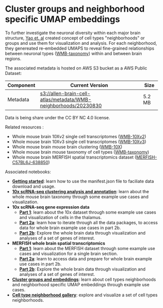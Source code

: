 # Cluster groups and neighborhood specific UMAP embeddings

To further investigate the neuronal diversity within each major brain structure, [Yao et. al](https://www.biorxiv.org/content/10.1101/2023.03.06.531121v1) created concept of cell types "neighborhoods" or groups and use them for visualization and analysis. For each neighborhood, they genereated re-embedded UMAPS to reveal fine-grained relationships between neuronal types ([WMB-taxonomy](WMB-taxonomy.md)) within and between brain regions.

The associated metadata is hosted on AWS S3 bucket as a AWS Public Dataset:

| Component | Current Version | Size |
|---|--|--|
| Metadata | [s3://allen-brain-cell-atlas/metadata/WMB-neighborhoods/20230830](https://allen-brain-cell-atlas.s3.us-west-2.amazonaws.com/index.html#metadata/WMB-neighborhoods/20230630/) | 5.2 MB |

Data is being share under the CC BY NC 4.0 license.

Related resources :
* Whole mouse brain 10Xv2 single cell transcriptomes ([WMB-10Xv2](WMB-10Xv2.md))
* Whole mouse brain 10Xv3 single cell transcriptomes ([WMB-10Xv3](WMB-10Xv3.md))
* Whole mouse brain mouse brain clustering ([WMB-10X](WMB-10X.md))
* Whole mouse brain mouse taxonomy of cell types ([WMB-taxonomy](WMB-taxonomy.md))
* Whole mouse brain MERFISH spatial transcriptomics dataset ([MERFISH-C57BL6J-638850](MERFISH-C57BL6J-638850.md))

Associated notebooks:
* [**Getting started**](../notebooks/getting_started.ipynb): learn how to use the manifest.json file to faciliate data download and usage.
* [**10x scRNA-seq clustering analysis and annotation**](../notebooks/cluster_annotation_tutorial.ipynb): learn about the whole mouse brain taxonomy through some example use cases and visualization.
* **10x scRNA-seq gene expression data**
  * [**Part 1**](../notebooks/10x_snRNASeq_tutorial_part_1.ipynb): learn about the 10x dataset through some example use cases and visualization of cells in the thalamus.
  * [**Part 2a**](../notebooks/10x_snRNASeq_tutorial_part_2a.ipynb): learn how to iterate through all the data packages, to access data for whole brain example use cases in part 2b.
  * [**Part 2b**](../notebooks/10x_snRNASeq_tutorial_part_2b.ipynb): Explore the whole brain data through visualization and analyses of a set of genes of interest.
* **MERFISH whole brain spatial transcriptomics**
  * [**Part 1**](../notebooks/merfish_tutorial_part_1.ipynb): learn about the MERFISH dataset through some example use cases and visualization for a single brain section.
  * [**Part 2a**](../notebooks/merfish_tutorial_part_2a.ipynb): learn to access data and prepare for whole brain example use cases in part 2b.
  * [**Part 2b**](../notebooks/merfish_tutorial_part_2b.ipynb): Explore the whole brain data through visualization and analyses of a set of genes of interest.
* [**Cluster groups and embeddings**](notebooks/cluster_groups_and_embeddings_tutorial.ipynb): learn about cell types neighborhoods and neighborhood specific UMAP embeddings through example use cases.
*  [**Cell type neighborhood gallery**](notebooks/cluster_neighborhood_gallery.ipynb): explore and visualize a set of cell types neighborhoods.

